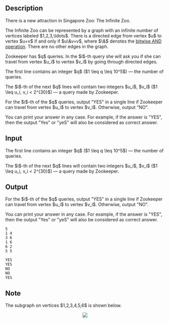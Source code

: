 ## Description

<div><p>There is a new attraction in Singapore Zoo: The Infinite Zoo.</p><p>The Infinite Zoo can be represented by a graph with an infinite number of vertices labeled $1,2,3,\ldots$. There is a directed edge from vertex $u$ to vertex $u+v$ if and only if $u\&amp;v=v$, where $\&amp;$ denotes the <a href="https://en.wikipedia.org/wiki/Bitwise_operation#AND">bitwise AND operation</a>. There are no other edges in the graph.</p><p>Zookeeper has $q$ queries. In the $i$-th query she will ask you if she can travel from vertex $u_i$ to vertex $v_i$ by going through directed edges.</p></div><div class="input-specification"><p>The first line contains an integer $q$ ($1 \leq q \leq 10^5$) — the number of queries.</p><p>The $i$-th of the next $q$ lines will contain two integers $u_i$, $v_i$ ($1 \leq u_i, v_i &lt; 2^{30}$) — a query made by Zookeeper.</p></div><div class="output-specification"><p>For the $i$-th of the $q$ queries, output "<span class="tex-font-style-tt">YES</span>" in a single line if Zookeeper can travel from vertex $u_i$ to vertex $v_i$. Otherwise, output "<span class="tex-font-style-tt">NO</span>".</p><p>You can print your answer in any case. For example, if the answer is "<span class="tex-font-style-tt">YES</span>", then the output "<span class="tex-font-style-tt">Yes</span>" or "<span class="tex-font-style-tt">yeS</span>" will also be considered as correct answer.</p></div>

## Input

<p>The first line contains an integer $q$ ($1 \leq q \leq 10^5$) — the number of queries.</p><p>The $i$-th of the next $q$ lines will contain two integers $u_i$, $v_i$ ($1 \leq u_i, v_i &lt; 2^{30}$) — a query made by Zookeeper.</p>

## Output

<p>For the $i$-th of the $q$ queries, output "<span class="tex-font-style-tt">YES</span>" in a single line if Zookeeper can travel from vertex $u_i$ to vertex $v_i$. Otherwise, output "<span class="tex-font-style-tt">NO</span>".</p><p>You can print your answer in any case. For example, if the answer is "<span class="tex-font-style-tt">YES</span>", then the output "<span class="tex-font-style-tt">Yes</span>" or "<span class="tex-font-style-tt">yeS</span>" will also be considered as correct answer.</p>





```input1
5
1 4
3 6
1 6
6 2
5 5
```




```output1
YES
YES
NO
NO
YES
```



## Note

<p>The subgraph on vertices $1,2,3,4,5,6$ is shown below.</p><center> <img class="tex-graphics" src="file://XGmQEla1.png" style="max-width: 100.0%;max-height: 100.0%;"> </center>
